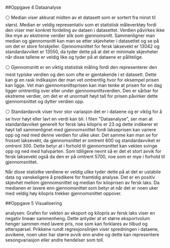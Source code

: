##Oppgave 4 Dataanalyse

⚪️ Median viser akkurat midten av et datasett som er sortert fra minst til størst. Median er veldig representativ som et statistisk måleverktøy fordi den viser mer konkret fordeling av dataen i datasettet. Verdien påvirkes ikke like mye av ekstreme verdier slik som gjennomsnitt. Sammenligner man median og gjennomsnitt kan man se etter skjevheter i datasettet og se på om det er store forskjeller. Gjennomsnittet for fersk laksevekt er 13042 og standardavviket er 13550, da tyder dette på at det er minimale skjevheter når disse tallene er veldig like og tyder på at dataene er pålitelige.

⚪️ Gjennomsnitt er en viktig statistisk måling fordi den representerer den mest typiske verdien og den som ofte er gjentakende i et datasett. Dette kan gi en rask indikasjon der man vet omtrentlig hvor for eksempel prisen kan ligge. Vet man gjennomsnittsprisen kan man tenke at prisen for en dag ligger omtrentlig over eller under gjennomsnittsverdien. Den er sårbar for ekstreme verdier, om det er et unormalt høyt tall for prisen påvirker dette gjennomsnittet og dytter verdien opp.

⚪️ Standardavvik viser hvor stor variasjon det er i dataene og er viktig for å se hvor høyt eller lavt en verdi kan bli. I filen "Dataanalyse", ser man at standardavviket generelt for fersk laks kilopris er 23 og dette indikerer et høyt tall sammenlignet med gjennomsnittet fordi lakseprisen kan variere opp og ned med denne verdien for ulike uker. Det samme kan man se for frosset laksevekt, da gjennomsnittet er omtrent 600 og standardavviket er omtrent 300. Dette betyr at i forhold til gjennomsnittet kan vekten svinge opp og ned med halvparten. Som tdiligere nevnt så er det et stort avvik for fersk laksevekt også da den er på omtrent 5700, noe som er mye i forhold til gjennomsnittet. 

Når disse statistke verdiene er veldig ulike tyder dette på at det er ustabile data og vanskeligere å predikere for framtidig analyse.
Det er en positiv skjevhet mellom gjennomsnittet og median for kiloprisen av fersk laks. Da medianen er lavere enn gjennomsnittet som betyr at når det er noen uker med veldig høy kilopris trekker gjennomsnittet oppover.






##Oppgave 5 Visualisering

analysen:
Grafen for vekten av eksport og kilopris av fersk laks viser en negativ lineær sammenheng. Dette antyder at et større eksportvolum henger sammen med lavere pris, noe som kan forklares av tilbud og etterspørsel. Prikkene rundt regresjonslinjen viser spredningen i dataene, avvikene, noen uker har større avvik enn andre og dette kan representere sesongvariasjon eller andre hendelser som toll.